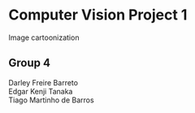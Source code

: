 # Computer Vision Project 1

Image cartoonization

## Group 4

Darley Freire Barreto  
Edgar Kenji Tanaka  
Tiago Martinho de Barros
